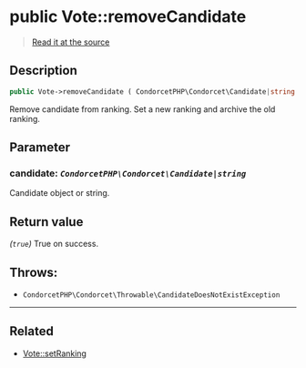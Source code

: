 # public Vote::removeCandidate

> [Read it at the source](https://github.com/julien-boudry/Condorcet/blob/master/src/Vote.php#L565)

## Description    

```php
public Vote->removeCandidate ( CondorcetPHP\Condorcet\Candidate|string $candidate ): true
```

Remove candidate from ranking. Set a new ranking and archive the old ranking.

## Parameter

### **candidate:** *`CondorcetPHP\Condorcet\Candidate|string`*   
Candidate object or string.    


## Return value   

*(`true`)* True on success.



## Throws:   

* ```CondorcetPHP\Condorcet\Throwable\CandidateDoesNotExistException``` 

---------------------------------------

## Related

* [Vote::setRanking](/Docs/api-reference/Vote%20Class/Vote--setRanking().md)    
